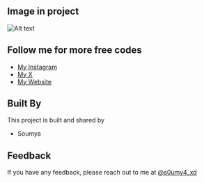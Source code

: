 ## Image in project

![Alt text](png.png "Soumya") 


## Follow me for more free codes

 - [My Instagram](https://www.instagram.com/s0umy4_xd)
 - [My X](https://www.x.com/iSoumyadeepDey)
 - [My Website](https://soumyaexe.github.io)


## Built By

This project is built and shared by

- Soumya


## Feedback

If you have any feedback, please reach out to me at [@s0umy4_xd](https://www.instagram.com/s0umy4_xd)

